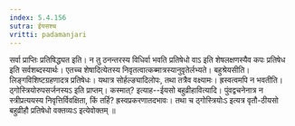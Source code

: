```yaml
---
index: 5.4.156
sutra: ईयसश्च
vritti: padamanjari
---
```


 सर्वा प्राप्तिः प्रतिषिद्ध्यत इति। न तु ठनन्तरस्य विधिर्वा भवति प्रतिषेधो वाऽ इति शेषलक्षणस्यैव कपः प्रतिषेध इति सर्वशब्दस्यार्थः। एतच्च शेषादित्येतस्य निवृतत्वात्कब्मात्रस्यानुवृतेर्लभ्यते। बहुश्रेयसीति। लिङ्गविशिष्टग्रहणादत्र प्रतिषेधः। यथात्र सोर्हल्ङ्यादिलोपः, तथा तत्रैव वक्ष्यामः। ह्रस्वत्वमपि न भवतीति। ठ्गोस्त्रियोरुपसर्जनस्यऽ इति प्राप्तम्। कस्मात्? इत्याह--ईयसो बहुव्रीहावित्यादि। पुंवद्वचनेनात्र न स्त्रीप्रत्ययस्य निवृत्तिर्विवक्षिता, किं तर्हि? ह्रस्वप्रकरणातदभावः। तथा च ठ्गोस्त्रियोःऽ इत्यत्र वृतौ-ठीयसो बहुव्रीहौ प्रतिषेधो वक्तव्यःऽ इत्येवोक्तम् ॥